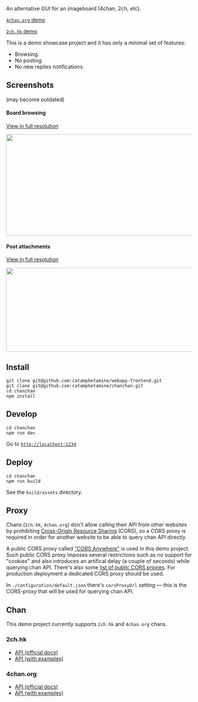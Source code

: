 An alternative GUI for an imageboard (4chan, 2ch, etc).

[`4chan.org` demo](https://catamphetamine.github.io/chanchan/?chan=4chan)

[`2ch.hk` demo](https://catamphetamine.github.io/chanchan/?chan=2ch)

This is a demo showcase project and it has only a minimal set of features:

  * Browsing.
  * No posting.
  * No new replies notifications.

## Screenshots

(may become outdated)

#### Board browsing

[View in full resolution](https://raw.githubusercontent.com/catamphetamine/chanchan/master/docs/images/screenshot-3639x1959.png)

<img src="https://raw.githubusercontent.com/catamphetamine/chanchan/master/docs/images/screenshot-1024x551.png" width="512" height="276"/>

#### Post attachments

[View in full resolution](https://raw.githubusercontent.com/catamphetamine/chanchan/master/docs/images/screenshot-slideshow-3602x1952.png)

<img src="https://raw.githubusercontent.com/catamphetamine/chanchan/master/docs/images/screenshot-slideshow-1024x555.png" width="512" height="228"/>

## Install

```
git clone git@github.com:catamphetamine/webapp-frontend.git
git clone git@github.com:catamphetamine/chanchan.git
cd chanchan
npm install
```

## Develop

```
cd chanchan
npm run dev
```

Go to [`http://localhost:1234`](http://localhost:1234)

## Deploy

```
cd chanchan
npm run build
```

See the `build/assets` directory.

## Proxy

Chans (`2ch.hk`, `4chan.org`) don't allow calling their API from other websites by prohibiting [Cross-Origin Resource Sharing](https://en.wikipedia.org/wiki/Cross-origin_resource_sharing) (CORS), so a CORS proxy is required in order for another website to be able to query chan API directly.

A public CORS proxy called ["CORS Anywhere"](https://cors-anywhere.herokuapp.com/) is used in this demo project. Such public CORS proxy imposes several restrictions such as no support for "cookies" and also introduces an artifical delay (a couple of seconds) while querying chan API. There's also some [list of public CORS proxies](https://gist.github.com/jimmywarting/ac1be6ea0297c16c477e17f8fbe51347). For production deployment a dedicated CORS proxy should be used.

In `./configuration/default.json` there's `corsProxyUrl` setting — this is the CORS-proxy that will be used for querying chan API.

## Chan

This demo project currently supports `2ch.hk` and `4chan.org` chans.

<!-- and `4chan.org` chans.-->

### 2ch.hk

* [API (official docs)](https://2ch.hk/api/)
* [API (with examples)](https://github.com/catamphetamine/chanchan/blob/master/docs/2ch.hk/API.md)

### 4chan.org

* [API (official docs)](https://github.com/4chan/4chan-API)
* [API (with examples)](https://github.com/catamphetamine/chanchan/blob/master/docs/4chan.org/API.md)

<!--
## Configuration

By default the application uses `./configuration/default.json` settings.

To define custom settins create `configuration.json` file in the `./configuration` directory:

#### configuration.json

```js
{
	// (optional)
	"youtube": {
		"apiKey": "..."
	},
	...
}
```

Any settings in `configuration.json` will override the corresponding settings in `default.json`.
-->
